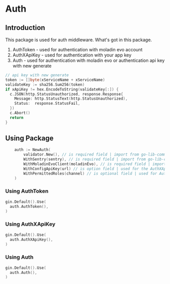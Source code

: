 # Auth

## Introduction
This package is used for auth middleware.
What's got in this package.
1. AuthToken - used for authentication with moladin evo account
2. AuthXApiKey - used for authentication with your app key
3. Auth - used for authentication with moladin evo or authentication api key with new generate

```go
// api key with new generate
token := []byte(xServiceName + xServiceName)
validateKey := sha256.Sum256(token)
if xApiKey != hex.EncodeToString(validateKey[:]) {
  c.JSON(http.StatusUnauthorized, response.Response{
    Message: http.StatusText(http.StatusUnauthorized),
    Status:  response.StatusFail,
  })
  c.Abort()
  return
}
```


## Using Package
```go
    auth := NewAuth(
        validator.New(), // is required field | import from go-lib-common/validator
        WithSentry(sentry), // is required field | import from go-lib-common/sentry
        WithMoladinEvoClient(moladinEvo), // is required field | import from go-lib-common/client/moladin_evo
        WithConfigApiKey(url) // is option field | used for the AuthXApiKey function
        WithPermittedRoles(channel) // is optional field | used for AuthToken and Auth functions | roles that are in moladin evo to be permitted
    )
```

### Using AuthToken

```go
gin.Default().Use(
  auth.AuthToken(),
)
``` 

### Using AuthXApiKey
```go
gin.Default().Use(
  auth.AuthXApiKey(),
)
```

### Using Auth
```go
gin.Default().Use(
  auth.Auth(),
)
```